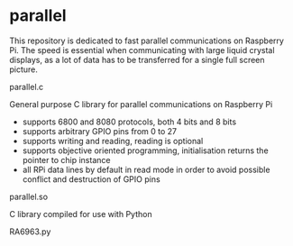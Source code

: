 # parallel

This repository is dedicated to fast parallel communications on Raspberry Pi.  The speed is essential when communicating with large liquid crystal displays, as a lot of data has to be transferred for a single full screen picture.


parallel.c

General purpose C library for parallel communications on Raspberry Pi
   - supports 6800 and 8080 protocols, both 4 bits and 8 bits
   - supports arbitrary GPIO pins from 0 to 27
   - supports writing and reading, reading is optional
   - supports objective oriented programming, initialisation returns the pointer to chip instance
   - all RPi data lines by default in read mode in order to avoid possible conflict and destruction of GPIO pins


parallel.so

C library compiled for use with Python


RA6963.py


